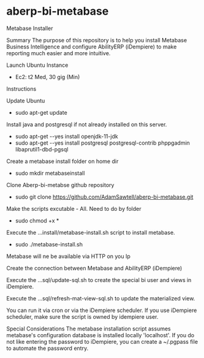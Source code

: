# aberp-bi-metabase

Metabase Installer

Summary
The purpose of this repository is to help you install Metabase Business Intelligence and configure AbilityERP (iDempiere) to make reporting much easier and more intuitive.

Launch Ubuntu Instance
  - Ec2: t2 Med, 30 gig (Min)

Instructions

Update Ubuntu 
  - sudo apt-get update

Install java and postgresql if not already installed on this server.
  - sudo apt-get --yes install openjdk-11-jdk
  - sudo apt-get --yes install postgresql postgresql-contrib phppgadmin libaprutil1-dbd-pgsql

Create a metabase install folder on home dir
  - sudo mkdir metabaseinstall

Clone Aberp-bi-metabse github repository
  - sudo git clone https://github.com/AdamSawtell/aberp-bi-metabase.git

Make the scripts excutable - All. Need to do by folder
  - sudo chmod +x *

Execute the ...install/metabase-install.sh script to install metabase.
  - sudo ./metabase-install.sh

Metabase will ne be available via HTTP on you Ip

Create the connection between Metabase and AbilityERP (iDempiere)
  

Execute the ...sql/update-sql.sh to create the special bi user and views in iDempiere.

Execute the ...sql/refresh-mat-view-sql.sh to update the materialized view.

You can run it via cron or via the iDempiere scheduler.
If you use iDempiere scheduler, make sure the script is owned by idempiere user.

Special Considerations
The metabase installation script assumes metabase's configuration database is installed locally 'localhost'.
If you do not like entering the password to iDempiere, you can create a ~/.pgpass file to automate the password entry.
